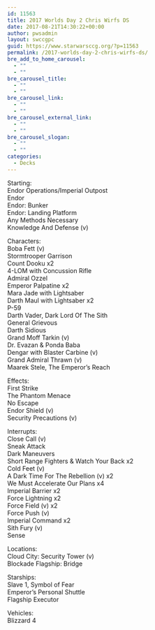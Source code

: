 ```yaml
---
id: 11563
title: 2017 Worlds Day 2 Chris Wirfs DS
date: 2017-08-21T14:30:22+00:00
author: pwsadmin
layout: swccgpc
guid: https://www.starwarsccg.org/?p=11563
permalink: /2017-worlds-day-2-chris-wirfs-ds/
bre_add_to_home_carousel:
  - ""
  - ""
bre_carousel_title:
  - ""
  - ""
bre_carousel_link:
  - ""
  - ""
bre_carousel_external_link:
  - ""
  - ""
bre_carousel_slogan:
  - ""
  - ""
categories:
  - Decks
---
```

Starting:  
Endor Operations/Imperial Outpost  
Endor  
Endor: Bunker  
Endor: Landing Platform  
Any Methods Necessary  
Knowledge And Defense (v)

Characters:  
Boba Fett (v)  
Stormtrooper Garrison  
Count Dooku x2  
4-LOM with Concussion Rifle  
Admiral Ozzel  
Emperor Palpatine x2  
Mara Jade with Lightsaber  
Darth Maul with Lightsaber x2  
P-59  
Darth Vader, Dark Lord Of The Sith  
General Grievous  
Darth Sidious  
Grand Moff Tarkin (v)  
Dr. Evazan & Ponda Baba  
Dengar with Blaster Carbine (v)  
Grand Admiral Thrawn (v)  
Maarek Stele, The Emperor’s Reach

Effects:  
First Strike  
The Phantom Menace  
No Escape  
Endor Shield (v)  
Security Precautions (v)

Interrupts:  
Close Call (v)  
Sneak Attack  
Dark Maneuvers  
Short Range Fighters & Watch Your Back x2  
Cold Feet (v)  
A Dark Time For The Rebellion (v) x2  
We Must Accelerate Our Plans x4  
Imperial Barrier x2  
Force Lightning x2  
Force Field (v) x2  
Force Push (v)  
Imperial Command x2  
Sith Fury (v)  
Sense

Locations:  
Cloud City: Security Tower (v)  
Blockade Flagship: Bridge

Starships:  
Slave 1, Symbol of Fear  
Emperor’s Personal Shuttle  
Flagship Executor

Vehicles:  
Blizzard 4